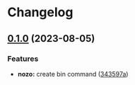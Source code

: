 # Changelog

## [0.1.0](https://github.com/nozomiishii/configs/compare/nozo-v0.0.1...nozo-v0.1.0) (2023-08-05)


### Features

* **nozo:** create bin command ([343597a](https://github.com/nozomiishii/configs/commit/343597adf865a7c9992b6b2477086ab5c6df91e2))
